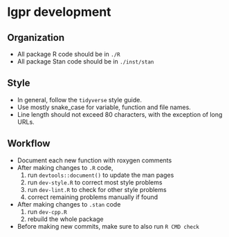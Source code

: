 # lgpr development

## Organization
- All package R code should be in `./R`
- All package Stan code should be in `./inst/stan`

## Style
- In general, follow the `tidyverse` style guide.
- Use mostly snake_case for variable, function and file names.
- Line length should not exceed 80 characters, with the exception of long URLs.

## Workflow
- Document each new function with roxygen comments
- After making changes to `.R` code,
  1. run `devtools::document()` to update the man pages
  2. run `dev-style.R` to correct most style problems
  3. run `dev-lint.R` to check for other style problems
  4. correct remaining problems manually if found
- After making changes to `.stan` code
  1. run `dev-cpp.R`
  2. rebuild the whole package
- Before making new commits, make sure to also run `R CMD check`

